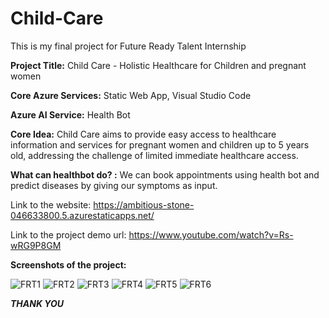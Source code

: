 # Child-Care
This is my final project for Future Ready Talent Internship

**Project Title:** Child Care - Holistic Healthcare for Children and pregnant women

**Core Azure Services:** Static Web App, Visual Studio Code

**Azure AI Service:** Health Bot

**Core Idea:** Child Care aims to provide easy access to healthcare information and services for pregnant women and children up to 5 years old, addressing the challenge of limited immediate healthcare access.

**What can healthbot do? :** We can book appointments using health bot and predict diseases by giving our symptoms as input.

Link to the website: https://ambitious-stone-046633800.5.azurestaticapps.net/

Link to the project demo url: https://www.youtube.com/watch?v=Rs-wRG9P8GM

**Screenshots of the project:**

![FRT1](https://github.com/MAYALURIANUSHA/Child-Care/assets/171145054/1dade5c0-37fb-44f6-9dc1-f29c1e98d6c2)
![FRT2](https://github.com/MAYALURIANUSHA/Child-Care/assets/171145054/d5c4544c-6d6e-4590-8bb2-847ea111b863)
![FRT3](https://github.com/MAYALURIANUSHA/Child-Care/assets/171145054/9230d792-51c9-4427-a2bf-5e0acfcd2906)
![FRT4](https://github.com/MAYALURIANUSHA/Child-Care/assets/171145054/1a1c3c80-e1a0-4345-ae25-0248ffd63455)
![FRT5](https://github.com/MAYALURIANUSHA/Child-Care/assets/171145054/9180da44-e41d-4122-8b0c-03e31f6634f7)
![FRT6](https://github.com/MAYALURIANUSHA/Child-Care/assets/171145054/8ff31c38-8fee-40c6-9d01-68a36f341ad6)

***THANK YOU***
